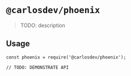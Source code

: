 # `@carlosdev/phoenix`

> TODO: description

## Usage

```
const phoenix = require('@carlosdev/phoenix');

// TODO: DEMONSTRATE API
```

